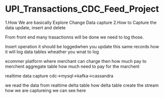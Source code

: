 # UPI_Transactions_CDC_Feed_Project

1.How We are basically Explore Change Data capture
2.How to Capture the data update, insert and delete

From front end many trasactionns will be done we need to log those.

Insert operation it should be loggedwhen you update this same records how it will log
data tables wheather you wnat to log 

ecommer platform where merchant can charge then how much pay to merchent
aggregate table how much need to pay for the marchent

realtime data capture
cdc->mysql->kafka->cassandra


we read the data from realtime delta table
how delta table create the stream how we are captureing we can see here




